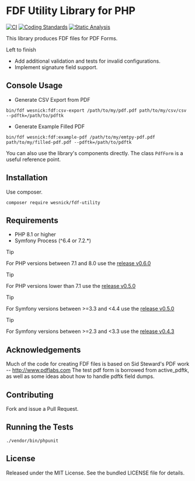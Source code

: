 FDF Utility Library for PHP
===========================

[![CI](https://github.com/wesnick/fdf-utility/actions/workflows/ci.yaml/badge.svg)](https://github.com/wesnick/fdf-utility/actions/workflows/ci.yaml)
[![Coding Standards](https://github.com/wesnick/fdf-utility/actions/workflows/coding-standards.yaml/badge.svg)](https://github.com/wesnick/fdf-utility/actions/workflows/coding-standards.yaml)
[![Static Analysis](https://github.com/wesnick/fdf-utility/actions/workflows/static-analysis.yaml/badge.svg)](https://github.com/wesnick/fdf-utility/actions/workflows/static-analysis.yaml)

This library produces FDF files for PDF Forms.

Left to finish

- Add additional validation and tests for invalid configurations.
- Implement signature field support.

## Console Usage

- Generate CSV Export from PDF

```shell
bin/fdf wesnick:fdf:csv-export /path/to/my/pdf.pdf path/to/my/csv/csv --pdftk=/path/to/pdftk
```

- Generate Example Filled PDF

```shell
bin/fdf wesnick:fdf:example-pdf /path/to/my/emtpy-pdf.pdf path/to/my/filled-pdf.pdf --pdftk=/path/to/pdftk
```

You can also use the library's components directly. The class `PdfForm` is a useful reference point.

## Installation

Use composer.

```shell
composer require wesnick/fdf-utility
```

## Requirements

- PHP 8.1 or higher
- Symfony Process (^6.4 or 7.2.*)

> [!TIP]
> For PHP versions between 7.1 and 8.0 use
> the [release v0.6.0](https://github.com/wesnick/fdf-utility/releases/tag/v0.6.0)

> [!TIP]
> For PHP versions lower than 7.1 use the [release v0.5.0](https://github.com/wesnick/fdf-utility/releases/tag/v0.5.0)

> [!TIP]
> For Symfony versions between >=3.3 and <4.4 use
> the [release v0.5.0](https://github.com/wesnick/fdf-utility/releases/tag/v0.5.0)

> [!TIP]
> For Symfony versions between >=2.3 and <3.3 use
> the [release v0.4.3](https://github.com/wesnick/fdf-utility/releases/tag/v0.4.3)

## Acknowledgements

Much of the code for creating FDF files is based on Sid Steward's PDF work -- http://www.pdflabs.com
The test pdf form is borrowed from active_pdftk, as well as some ideas about how to handle pdftk field dumps.

## Contributing

Fork and issue a Pull Request.

## Running the Tests

```shell
./vendor/bin/phpunit
```

## License

Released under the MIT License. See the bundled LICENSE file for details.
